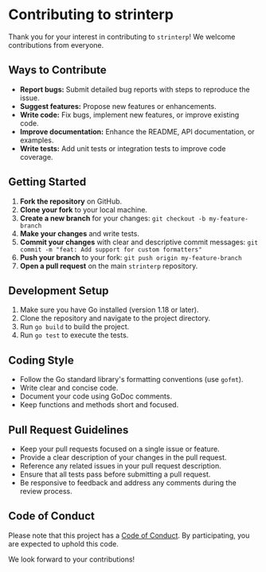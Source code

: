 # Contributing to strinterp

Thank you for your interest in contributing to `strinterp`! We welcome contributions from everyone.

## Ways to Contribute

-   **Report bugs:** Submit detailed bug reports with steps to reproduce the issue.
-   **Suggest features:** Propose new features or enhancements.
-   **Write code:** Fix bugs, implement new features, or improve existing code.
-   **Improve documentation:** Enhance the README, API documentation, or examples.
-   **Write tests:** Add unit tests or integration tests to improve code coverage.

## Getting Started

1.  **Fork the repository** on GitHub.
2.  **Clone your fork** to your local machine.
3.  **Create a new branch** for your changes: `git checkout -b my-feature-branch`
4.  **Make your changes** and write tests.
5.  **Commit your changes** with clear and descriptive commit messages: `git commit -m "feat: Add support for custom formatters"`
6.  **Push your branch** to your fork: `git push origin my-feature-branch`
7.  **Open a pull request** on the main `strinterp` repository.

## Development Setup

1.  Make sure you have Go installed (version 1.18 or later).
2.  Clone the repository and navigate to the project directory.
3.  Run `go build` to build the project.
4.  Run `go test` to execute the tests.

## Coding Style

-   Follow the Go standard library's formatting conventions (use `gofmt`).
-   Write clear and concise code.
-   Document your code using GoDoc comments.
-   Keep functions and methods short and focused.

## Pull Request Guidelines

-   Keep your pull requests focused on a single issue or feature.
-   Provide a clear description of your changes in the pull request.
-   Reference any related issues in your pull request description.
-   Ensure that all tests pass before submitting a pull request.
-   Be responsive to feedback and address any comments during the review process.

## Code of Conduct

Please note that this project has a [Code of Conduct](CODE_OF_CONDUCT.md). By participating, you are expected to uphold this code.

We look forward to your contributions!